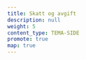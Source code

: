 ```yaml
---
title: Skatt og avgift
description: null
weight: 5
content_type: TEMA-SIDE
promote: true
map: true
---
```


